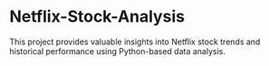 # Netflix-Stock-Analysis
This project provides valuable insights into Netflix stock trends and historical performance using Python-based data analysis.
